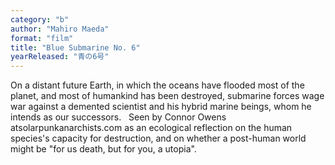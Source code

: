 ```yaml
---
category: "b"
author: "Mahiro Maeda"
format: "film"
title: "Blue Submarine No. 6"
yearReleased: "青の6号"
---
```

On a distant future Earth, in which the oceans have flooded most of the planet, and most of humankind has been destroyed, submarine forces wage war against a demented scientist and his hybrid marine beings, whom he intends as our successors.
 
Seen by Connor Owens atsolarpunkanarchists.com as an ecological reflection on the human species's capacity for destruction, and on whether a post-human world might be "for us death, but for you, a utopia".
 